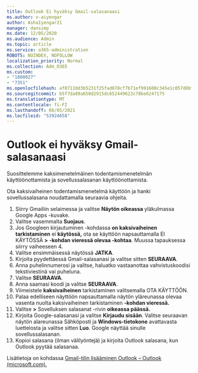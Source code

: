 ```yaml
---
title: Outlook Ei hyväksy Gmail-salasanaasi
ms.author: v-aiyengar
author: AshaIyengar21
manager: dansimp
ms.date: 12/05/2020
ms.audience: Admin
ms.topic: article
ms.service: o365-administration
ROBOTS: NOINDEX, NOFOLLOW
localization_priority: Normal
ms.collection: Adm_O365
ms.custom:
- "1800027"
- "7351"
ms.openlocfilehash: af07110d3b5231f25fad078cf7b71ef991600c345e1c057d8bfe1614d9570580
ms.sourcegitcommit: b5f7da89a650d2915dc652449623c78be6247175
ms.translationtype: MT
ms.contentlocale: fi-FI
ms.lasthandoff: 08/05/2021
ms.locfileid: "53924658"
---
```

# <a name="outlook-wont-accept-your-gmail-password"></a>Outlook ei hyväksy Gmail-salasanaasi

Suosittelemme kaksimenetelmäinen todentamismenetelmän käyttöönottamista ja sovellussalasanan käyttöönottamista.

Ota kaksivaiheinen todentamismenetelmä käyttöön ja hanki sovellussalasana noudattamalla seuraavia ohjeita.

1. Siirry Gmailiin selaimessa ja valitse **Näytön oikeassa** yläkulmassa Google Apps -kuvake.
1. Valitse vasemmalta **Suojaus**.
1. Jos Googleen kirjautuminen -kohdassa **on kaksivaiheinen tarkistaminen** ei **käytössä,** ota se käyttöön napsauttamalla EI KÄYTÖSSÄ **>** **-kohdan vieressä olevaa -kohtaa**.  Muussa tapauksessa siirry vaiheeseen 4.
1. Valitse ensimmäisessä näytössä **JATKA**.
1. Kirjoita pyydettäessä Gmail-salasanasi ja valitse sitten **SEURAAVA**.
1. Anna puhelinnumerosi ja valitse, haluatko vastaanottaa vahvistuskoodisi tekstiviestinä vai puheluna.
1. Valitse **SEURAAVA**.
1. Anna saamasi koodi ja valitse **SEURAAVA**.
1. Viimeistele **kaksivaiheinen** tarkistaminen valitsemalla OTA KÄYTTÖÖN.
1. Palaa edelliseen näyttöön napsauttamalla näytön yläreunassa olevaa vasenta nuolta kaksivaiheinen tarkistaminen **-kohdan vieressä.**
1. Valitse **>** Sovelluksen salasanat -rivin **oikeassa päässä.**
1. Kirjoita Google-salasanasi ja valitse **Kirjaudu sisään**. Valitse seuraavan näytön alareunassa  Sähköposti ja **Windows-tietokone** avattavasta luettelosta ja valitse sitten **Luo**.
Google näyttää sinulle sovellussalasanan. 
13. Kopioi salasana (ilman välilyöntejä) ja kirjoita Outlook salasana, kun Outlook pyytää salasanaa.

Lisätietoja on kohdassa [Gmail-tilin lisääminen Outlook – Outlook (microsoft.com).](https://support.microsoft.com/office/add-a-gmail-account-to-outlook-70191667-9c52-4581-990e-e30318c2c081)
